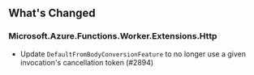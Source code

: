 ## What's Changed

<!-- Please add your release notes in the following format:
- My change description (#PR/#issue)
-->

### Microsoft.Azure.Functions.Worker.Extensions.Http <version>

- Update `DefaultFromBodyConversionFeature` to no longer use a given invocation's cancellation token (#2894)
